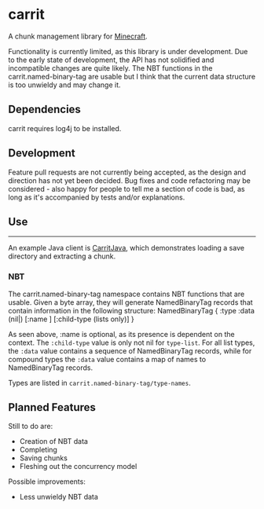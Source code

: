 # carrit

A chunk management library for [Minecraft](http://www.minecraft.net/).

Functionality is currently limited, as this library is under development. Due to the early state of development, the API has not solidified and incompatible changes are quite likely. The NBT functions in the carrit.named-binary-tag are usable but I think that the current data structure is too unwieldy and may change it.

## Dependencies

carrit requires log4j to be installed.

## Development

Feature pull requests are not currently being accepted, as the design and direction has not yet been decided. Bug fixes and code refactoring may be considered - also happy for people to tell me a section of code is bad, as long as it's accompanied by tests and/or explanations.

## Use
---
An example Java client is [CarritJava](https://github.com/taufiqkh/CarritJava), which demonstrates loading a save directory and extracting a chunk. 

### NBT
The carrit.named-binary-tag namespace contains NBT functions that are usable. Given a byte array, they will generate NamedBinaryTag records that contain information in the following structure:
    NamedBinaryTag {
      :type
      :data (nil|<data dependent on type>)
      [:name <string>]
      [:child-type <type> (lists only)]
    }

As seen above, :name is optional, as its presence is dependent on the context. The `:child-type` value is only not nil for `type-list`. For all list types, the `:data` value contains a sequence of NamedBinaryTag records, while for compound types the `:data` value contains a map of names to NamedBinaryTag records.

Types are listed in `carrit.named-binary-tag/type-names`.

## Planned Features

Still to do are:

* Creation of NBT data
* Completing 
* Saving chunks
* Fleshing out the concurrency model

Possible improvements:
* Less unwieldy NBT data